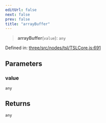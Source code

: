 ```yaml
---
editUrl: false
next: false
prev: false
title: "arrayBuffer"
---
```


> **arrayBuffer**(`value`): `any`

Defined in: [three/src/nodes/tsl/TSLCore.js:691](https://github.com/DefinitelyMaybe/three-i18n/blob/fa57b79433d1c349ffb23a78727299c8d4190136/three/src/nodes/tsl/TSLCore.js#L691)

## Parameters

### value

`any`

## Returns

`any`
